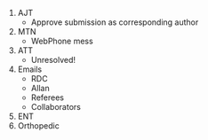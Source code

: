 1. AJT
   - Approve submission as corresponding author
2. MTN
   - WebPhone mess
3. ATT
   - Unresolved!
4. Emails
   - RDC
   - Allan
   - Referees
   - Collaborators
5. ENT
6. Orthopedic